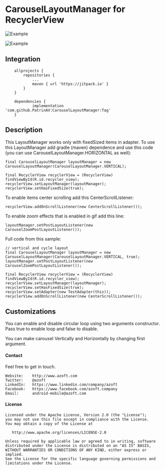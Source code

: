CarouselLayoutManager for RecyclerView
======================

![Example](resources/carousel_work_small.gif "working example")

![Example](resources/carousel_double_work_small.gif "working example")

## Integration

```
	allprojects {
		repositories {
			...
			maven { url 'https://jitpack.io' }
		}
	}
  
	dependencies {
	        implementation 'com.github.PatrinAV:CarouselLayoutManager:Tag'
	}  
```


## Description

This LayoutManager works only with fixedSized items in adapter.
To use this LayoutManager add gradle (maven) dependence and use this code (you can use CarouselLayoutManager.HORIZONTAL as well):

    final CarouselLayoutManager layoutManager = new CarouselLayoutManager(CarouselLayoutManager.VERTICAL);

    final RecyclerView recyclerView = (RecyclerView) findViewById(R.id.recycler_view);
    recyclerView.setLayoutManager(layoutManager);
    recyclerView.setHasFixedSize(true);

To enable items center scrolling add this CenterScrollListener:

    recyclerView.addOnScrollListener(new CenterScrollListener());

To enable zoom effects that is enabled in gif add this line:

    layoutManager.setPostLayoutListener(new CarouselZoomPostLayoutListener());

Full code from this sample:

    // vertical and cycle layout
    final CarouselLayoutManager layoutManager = new CarouselLayoutManager(CarouselLayoutManager.VERTICAL, true);
    layoutManager.setPostLayoutListener(new CarouselZoomPostLayoutListener());

    final RecyclerView recyclerView = (RecyclerView) findViewById(R.id.recycler_view);
    recyclerView.setLayoutManager(layoutManager);
    recyclerView.setHasFixedSize(true);
    recyclerView.setAdapter(new TestAdapter(this));
    recyclerView.addOnScrollListener(new CenterScrollListener());

## Customizations

You can enable and disable circular loop using two arguments constructor. Pass true to enable loop and false to disable.

You can make carousel Vertically and Horizontally by changing first argument.

#### Contact ####

Feel free to get in touch.

    Website:    http://www.azoft.com
    Twitter:    @azoft
    LinkedIn:   https://www.linkedin.com/company/azoft
    Facebook:   https://www.facebook.com/azoft.company
    Email:      android-mobile@azoft.com

#### License ####

    Licensed under the Apache License, Version 2.0 (the "License");
    you may not use this file except in compliance with the License.
    You may obtain a copy of the License at

       http://www.apache.org/licenses/LICENSE-2.0

    Unless required by applicable law or agreed to in writing, software
    distributed under the License is distributed on an "AS IS" BASIS,
    WITHOUT WARRANTIES OR CONDITIONS OF ANY KIND, either express or implied.
    See the License for the specific language governing permissions and
    limitations under the License.
